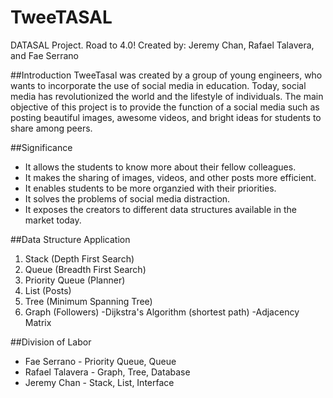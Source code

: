 # TweeTASAL
DATASAL Project. Road to 4.0!
Created by: Jeremy Chan, Rafael Talavera, and Fae Serrano

##Introduction
TweeTasal was created by a group of young engineers, who wants to incorporate the use of social media in education. Today, social media has revolutionized the world and the lifestyle of individuals. The main objective of this project is to provide the function of a social media such as posting beautiful images, awesome videos, and bright ideas for students to share among peers.

##Significance
- It allows the students to know more about their fellow colleagues.
- It makes the sharing of images, videos, and other posts more efficient.
- It enables students to be more organzied with their priorities.
- It solves the problems of social media distraction.
- It exposes the creators to different data structures available in the market today.

##Data Structure Application
1. Stack (Depth First Search)
2. Queue (Breadth First Search)
3. Priority Queue (Planner)
4. List (Posts)
5. Tree (Minimum Spanning Tree)
6. Graph (Followers)
  -Dijkstra's Algorithm (shortest path)
  -Adjacency Matrix
  
##Division of Labor
- Fae Serrano - Priority Queue, Queue
- Rafael Talavera - Graph, Tree, Database
- Jeremy Chan - Stack, List, Interface


